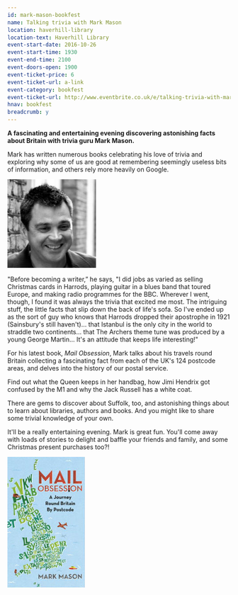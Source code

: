 ```yaml
---
id: mark-mason-bookfest
name: Talking trivia with Mark Mason
location: haverhill-library
location-text: Haverhill Library
event-start-date: 2016-10-26
event-start-time: 1930
event-end-time: 2100
event-doors-open: 1900
event-ticket-price: 6
event-ticket-url: a-link
event-category: bookfest
event-ticket-url: http://www.eventbrite.co.uk/e/talking-trivia-with-mark-mason-tickets-27434497320
hnav: bookfest
breadcrumb: y
---
```


**A fascinating and entertaining evening discovering astonishing facts about Britain with trivia guru Mark Mason.**

Mark has written numerous books celebrating his love of trivia and exploring why some of us are good at remembering seemingly useless bits of information, and others rely more heavily on Google.

<img src="/images/article/mark-mason-200.jpg" class="custom-br-50 {% include /c/img-float-right.html %}" />

"Before becoming a writer,” he says, "I did jobs as varied as selling Christmas cards in Harrods, playing guitar in a blues band that toured Europe, and making radio programmes for the BBC. Wherever I went, though, I found it was always the trivia that excited me most. The intriguing stuff, the little facts that slip down the back of life's sofa. So I've ended up as the sort of guy who knows that Harrods dropped their apostrophe in 1921 (Sainsbury's still haven't)&hellip;  that Istanbul is the only city in the world to straddle two continents&hellip; that The Archers theme tune was produced by a young George Martin&hellip; It's an attitude that keeps life interesting!"

For his latest book, <cite>Mail Obsession</cite>, Mark talks about his travels round Britain collecting a fascinating fact from each of the UK's 124 postcode areas, and delves into the history of our postal service.

Find out what the Queen keeps in her handbag, how Jimi Hendrix got confused by the M1 and why the Jack Russell has a white coat.

There are gems to discover about Suffolk, too, and astonishing things about to learn about libraries, authors and books. And you might like to share some trivial knowledge of your own.

It'll be a really entertaining evening. Mark is great fun. You'll come away with loads of stories to delight and baffle your friends and family, and some Christmas present purchases too?!

<img src="/images/article/mail-obsession.jpg" alt="Mail Obsession" class="{% include /c/img-float-left.html %}" />
